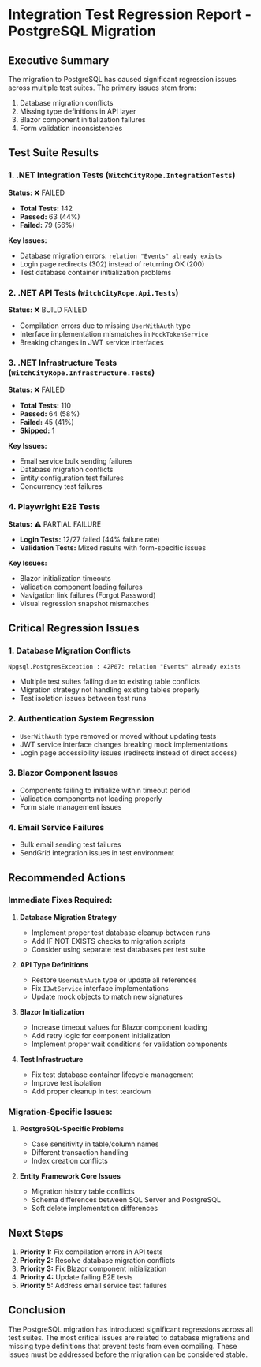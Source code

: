 # Integration Test Regression Report - PostgreSQL Migration

## Executive Summary
The migration to PostgreSQL has caused significant regression issues across multiple test suites. The primary issues stem from:
1. Database migration conflicts
2. Missing type definitions in API layer
3. Blazor component initialization failures
4. Form validation inconsistencies

## Test Suite Results

### 1. .NET Integration Tests (`WitchCityRope.IntegrationTests`)
**Status:** ❌ FAILED
- **Total Tests:** 142
- **Passed:** 63 (44%)
- **Failed:** 79 (56%)

**Key Issues:**
- Database migration errors: `relation "Events" already exists`
- Login page redirects (302) instead of returning OK (200)
- Test database container initialization problems

### 2. .NET API Tests (`WitchCityRope.Api.Tests`)
**Status:** ❌ BUILD FAILED
- Compilation errors due to missing `UserWithAuth` type
- Interface implementation mismatches in `MockTokenService`
- Breaking changes in JWT service interfaces

### 3. .NET Infrastructure Tests (`WitchCityRope.Infrastructure.Tests`)
**Status:** ❌ FAILED
- **Total Tests:** 110
- **Passed:** 64 (58%)
- **Failed:** 45 (41%)
- **Skipped:** 1

**Key Issues:**
- Email service bulk sending failures
- Database migration conflicts
- Entity configuration test failures
- Concurrency test failures

### 4. Playwright E2E Tests
**Status:** ⚠️ PARTIAL FAILURE
- **Login Tests:** 12/27 failed (44% failure rate)
- **Validation Tests:** Mixed results with form-specific issues

**Key Issues:**
- Blazor initialization timeouts
- Validation component loading failures
- Navigation link failures (Forgot Password)
- Visual regression snapshot mismatches

## Critical Regression Issues

### 1. Database Migration Conflicts
```
Npgsql.PostgresException : 42P07: relation "Events" already exists
```
- Multiple test suites failing due to existing table conflicts
- Migration strategy not handling existing tables properly
- Test isolation issues between test runs

### 2. Authentication System Regression
- `UserWithAuth` type removed or moved without updating tests
- JWT service interface changes breaking mock implementations
- Login page accessibility issues (redirects instead of direct access)

### 3. Blazor Component Issues
- Components failing to initialize within timeout period
- Validation components not loading properly
- Form state management issues

### 4. Email Service Failures
- Bulk email sending test failures
- SendGrid integration issues in test environment

## Recommended Actions

### Immediate Fixes Required:

1. **Database Migration Strategy**
   - Implement proper test database cleanup between runs
   - Add IF NOT EXISTS checks to migration scripts
   - Consider using separate test databases per test suite

2. **API Type Definitions**
   - Restore `UserWithAuth` type or update all references
   - Fix `IJwtService` interface implementations
   - Update mock objects to match new signatures

3. **Blazor Initialization**
   - Increase timeout values for Blazor component loading
   - Add retry logic for component initialization
   - Implement proper wait conditions for validation components

4. **Test Infrastructure**
   - Fix test database container lifecycle management
   - Improve test isolation
   - Add proper cleanup in test teardown

### Migration-Specific Issues:

1. **PostgreSQL-Specific Problems**
   - Case sensitivity in table/column names
   - Different transaction handling
   - Index creation conflicts

2. **Entity Framework Core Issues**
   - Migration history table conflicts
   - Schema differences between SQL Server and PostgreSQL
   - Soft delete implementation differences

## Next Steps

1. **Priority 1:** Fix compilation errors in API tests
2. **Priority 2:** Resolve database migration conflicts
3. **Priority 3:** Fix Blazor component initialization
4. **Priority 4:** Update failing E2E tests
5. **Priority 5:** Address email service test failures

## Conclusion

The PostgreSQL migration has introduced significant regressions across all test suites. The most critical issues are related to database migrations and missing type definitions that prevent tests from even compiling. These issues must be addressed before the migration can be considered stable.